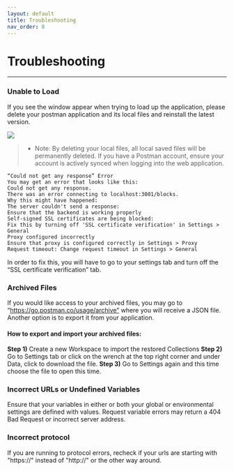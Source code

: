 ```yaml
---
layout: default
title: Troubleshooting
nav_order: 8
---
```


# Troubleshooting
---


### Unable to Load

If you see the window appear when trying to load up the application, please delete your postman application and its local files and reinstall the latest version. 

![](https://github.com/cee-elle/postman-documentation/blob/gh-pages/docs/raw/troubleshoot-1.png)

>* Note: By deleting your local files, all local saved files will be permanently deleted. If you have a Postman account, ensure your account is actively synced when logging into the web application.

```
“Could not get any response” Error
You may get an error that looks like this:
Could not get any response.
There was an error connecting to localhost:3001/blocks.
Why this might have happened:
The server couldn't send a response:
Ensure that the backend is working properly
Self-signed SSL certificates are being blocked:
Fix this by turning off 'SSL certificate verification' in Settings > General
Proxy configured incorrectly
Ensure that proxy is configured correctly in Settings > Proxy
Request timeout: Change request timeout in Settings > General
```

In order to fix this, you will have to go to your settings tab and turn off the “SSL certificate verification” tab.

### Archived Files
If you would like access to your archived files, you may go to “https://go.postman.co/usage/archive” where you will receive a JSON file. Another option is to export it from your application. 

#### How to export and import your archived files:
   **Step 1)** Create a new Workspace to import the restored Collections
   **Step 2)** Go to Settings tab or click on the wrench at the top right corner and under Data, click to download the file.
   **Step 3)** Go to Settings again and this time choose the file to open this time.

### Incorrect URLs or Undefined Variables

Ensure that your variables in either or both your global or environmental settings are defined with values. Request variable errors may return a 404 Bad Request  or incorrect server address.

### Incorrect protocol

If you are running to protocol errors, recheck if your urls are starting with "https://" instead of "http://" or the other way around.
